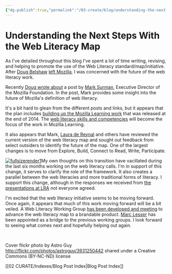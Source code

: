 ```yaml
---
{"dg-publish":true,"permalink":"/03-create/blog/understanding-the-next-steps-with-the-web-literacy-map/","title":"Understanding the Next Steps With the Web Literacy Map","tags":["mozilla","webliteracy"]}
---
```


# Understanding the Next Steps With the Web Literacy Map

As I've detailed throughout this blog I've spent a lot of time writing, revising, and helping to promote the use of the Web Literacy standard/map/initiative. After [Doug Belshaw](https://twitter.com/dajbelshaw/) [left Mozilla](http://dougbelshaw.com/blog/2015-03-27/last-day-at-mozilla/), I was concerned with the future of the web literacy work.

Recently [Doug wrote about](http://literaci.es/web-literacy-map-v20) a post by [Mark Surman](https://twitter.com/msurman), Executive Director of the Mozilla Foundation. In the post, Mark provides some insight into the future of Mozilla's definition of web literacy.

It's a bit hard to glean from the different posts and links, but it appears that the plan includes [building up the Mozilla Learning work](https://blog.webmaker.org/2015_plan) that was released at the end of 2014. The [web literacy skills and competencies](https://teach.mozilla.org/teach-like-mozilla/web-literacy/) will become the focus of the work in Mozilla Learning.

It also appears that Mark, [Laura de Reynal](https://twitter.com/lau_nk) and others have reviewed the current version of the web literacy map and sought out feedback from select outsiders to identify the future of the map. One of the largest changes is to move from Explore, Build, Connect to Read, Write, Participate.

[![fullsizerender1](images/fullsizerender1.jpg)](http://wiobyrne.com/wp-content/uploads/2015/07/fullsizerender1.jpg)My own thoughts on this transition have vacillated during the last six months working on the web literacy calls. I'm in support of this change, it serves to clarify the role of the framework. It also creates a parallel between the web literacies and more traditional forms of literacy. I support this change, although in the responses we received from [the presentations at LRA](http://wiobyrne.com/web-literacy-map-lra-response/) not everyone agreed.

I'm excited that the web literacy initiative seems to be moving forward. Once again, it appears that much of this work moving forward will be a bit veiled. A Web Literacy Working Group [has been developed and meeting](https://docs.google.com/presentation/d/1I6b_iZ4CRgsb7OIxBEH6OLEuaU50FebmSAaHRvsCU18/edit#slide=id.gb2b52e7be_2_52) to advance the web literacy map to a brandable product. [Marc Lesser](https://twitter.com/malesser) has been appointed as a bridge to the previous working groups. I look forward to seeing what comes next and hopefully helping out again.

 

Cover flickr photo by Astro Guy http://flickr.com/photos/astroguy/3931250442 shared under a Creative Commons (BY-NC-ND) license

[[02 CURATE/Indexes/Blog Post Index\|Blog Post Index]]